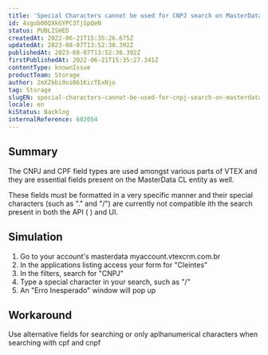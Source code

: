```yaml
---
title: 'Special Characters cannot be used for CNPJ search on MasterData'
id: 4sgob00QXkGYPC3TjSpQeN
status: PUBLISHED
createdAt: 2022-06-21T15:35:26.675Z
updatedAt: 2023-08-07T13:52:30.392Z
publishedAt: 2023-08-07T13:52:30.392Z
firstPublishedAt: 2022-06-21T15:35:27.341Z
contentType: knownIssue
productTeam: Storage
author: 2mXZkbi0oi061KicTExNjo
tag: Storage
slugEN: special-characters-cannot-be-used-for-cnpj-search-on-masterdata
locale: en
kiStatus: Backlog
internalReference: 602054
---
```


## Summary


The CNPJ and CPF field types are used amongst various parts of VTEX and they are essential fields present on the MasterData CL entity as well.

These fields must be formatted in a very specific manner and their special characters (such as "." and "/") are currently not compatible ith the search present in both the API ( ) and UI.





## Simulation



1. Go to your account's masterdata myaccount.vtexcrm.com.br
2. In the applications listing access your form for "Cleintes"
3. In the filters, search for "CNPJ"
4. Type a special character in your search, such as "/"
5. An "Erro Inesperado" window will pop up




## Workaround


Use alternative fields for searching or only aplhanumerical characters when searching with cpf and cnpf

